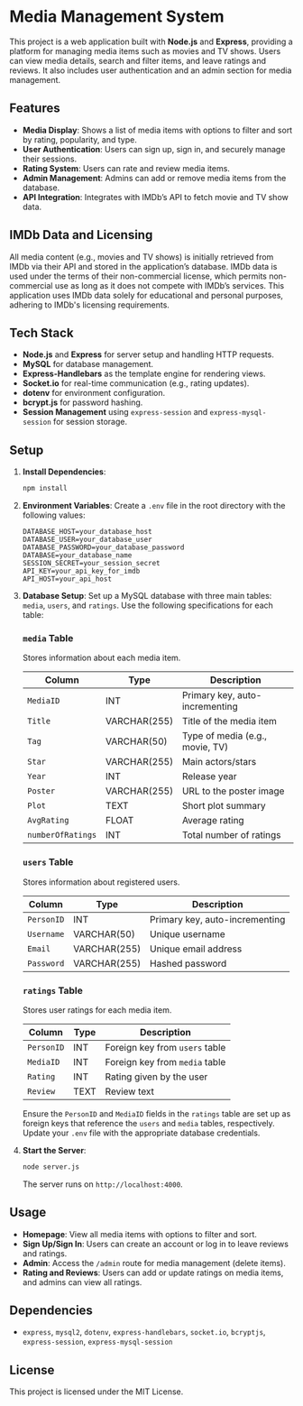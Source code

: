 # Media Management System

This project is a web application built with **Node.js** and **Express**, providing a platform for managing media items such as movies and TV shows. Users can view media details, search and filter items, and leave ratings and reviews. It also includes user authentication and an admin section for media management.

## Features

- **Media Display**: Shows a list of media items with options to filter and sort by rating, popularity, and type.
- **User Authentication**: Users can sign up, sign in, and securely manage their sessions.
- **Rating System**: Users can rate and review media items.
- **Admin Management**: Admins can add or remove media items from the database.
- **API Integration**: Integrates with IMDb’s API to fetch movie and TV show data.

## IMDb Data and Licensing

All media content (e.g., movies and TV shows) is initially retrieved from IMDb via their API and stored in the application’s database. IMDb data is used under the terms of their non-commercial license, which permits non-commercial use as long as it does not compete with IMDb’s services. This application uses IMDb data solely for educational and personal purposes, adhering to IMDb's licensing requirements.

## Tech Stack

- **Node.js** and **Express** for server setup and handling HTTP requests.
- **MySQL** for database management.
- **Express-Handlebars** as the template engine for rendering views.
- **Socket.io** for real-time communication (e.g., rating updates).
- **dotenv** for environment configuration.
- **bcrypt.js** for password hashing.
- **Session Management** using `express-session` and `express-mysql-session` for session storage.

## Setup

1. **Install Dependencies**:
   ```bash
   npm install
   ```

2. **Environment Variables**:
   Create a `.env` file in the root directory with the following values:
   ```plaintext
   DATABASE_HOST=your_database_host
   DATABASE_USER=your_database_user
   DATABASE_PASSWORD=your_database_password
   DATABASE=your_database_name
   SESSION_SECRET=your_session_secret
   API_KEY=your_api_key_for_imdb
   API_HOST=your_api_host
   ```

3. **Database Setup**:
   Set up a MySQL database with three main tables: `media`, `users`, and `ratings`. Use the following specifications for each table:

   ### `media` Table
   Stores information about each media item.

   | Column           | Type          | Description                      |
   |------------------|---------------|----------------------------------|
   | `MediaID`        | INT           | Primary key, auto-incrementing   |
   | `Title`          | VARCHAR(255)  | Title of the media item          |
   | `Tag`            | VARCHAR(50)   | Type of media (e.g., movie, TV)  |
   | `Star`           | VARCHAR(255)  | Main actors/stars                |
   | `Year`           | INT           | Release year                     |
   | `Poster`         | VARCHAR(255)  | URL to the poster image          |
   | `Plot`           | TEXT          | Short plot summary               |
   | `AvgRating`      | FLOAT         | Average rating                   |
   | `numberOfRatings`| INT           | Total number of ratings          |

   ### `users` Table
   Stores information about registered users.

   | Column           | Type          | Description                      |
   |------------------|---------------|----------------------------------|
   | `PersonID`       | INT           | Primary key, auto-incrementing   |
   | `Username`       | VARCHAR(50)   | Unique username                  |
   | `Email`          | VARCHAR(255)  | Unique email address             |
   | `Password`       | VARCHAR(255)  | Hashed password                  |

   ### `ratings` Table
   Stores user ratings for each media item.

   | Column           | Type          | Description                      |
   |------------------|---------------|----------------------------------|
   | `PersonID`       | INT           | Foreign key from `users` table   |
   | `MediaID`        | INT           | Foreign key from `media` table   |
   | `Rating`         | INT           | Rating given by the user         |
   | `Review`         | TEXT          | Review text                      |

   Ensure the `PersonID` and `MediaID` fields in the `ratings` table are set up as foreign keys that reference the `users` and `media` tables, respectively. Update your `.env` file with the appropriate database credentials.

4. **Start the Server**:
   ```bash
   node server.js
   ```
   The server runs on `http://localhost:4000`.

## Usage

- **Homepage**: View all media items with options to filter and sort.
- **Sign Up/Sign In**: Users can create an account or log in to leave reviews and ratings.
- **Admin**: Access the `/admin` route for media management (delete items).
- **Rating and Reviews**: Users can add or update ratings on media items, and admins can view all ratings.

## Dependencies

- `express`, `mysql2`, `dotenv`, `express-handlebars`, `socket.io`, `bcryptjs`, `express-session`, `express-mysql-session`

## License

This project is licensed under the MIT License.